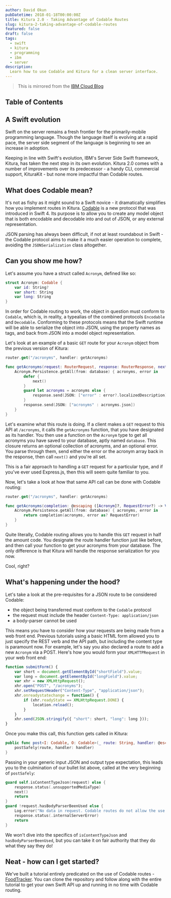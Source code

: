 ```yaml
---
author: David Okun
pubDatetime: 2018-01-18T00:00:00Z
title: Kitura 2.0 - Taking Advantage of Codable Routes
slug: kitura-2-taking-advantage-of-codable-routes
featured: false
draft: false
tags:
  - swift
  - kitura
  - programming
  - ibm
  - server
description:
  Learn how to use Codable and Kitura for a clean server interface.
---
```


> This is mirrored from the [IBM Cloud Blog](https://www.ibm.com/blogs/bluemix/2018/01/kitura-2-0-taking-advantage-of-codable-routes/)

## Table of Contents

## A Swift evolution

Swift on the server remains a fresh frontier for the primarily-mobile programming language. Though the language itself is evolving at a rapid pace, the server side segment of the language is beginning to see an increase in adoption.

Keeping in line with Swift's evolution, IBM's Server Side Swift framework, Kitura, has taken the next step in its own evolution. Kitura 2.0 comes with a number of improvements over its predecessor - a handy CLI, commercial support, KituraKit - but none more impactful than Codable routes.

## What does Codable mean?

It's not as fishy as it might sound to a Swift novice - it dramatically simplifies how you implement routes in Kitura. [Codable](https://developer.apple.com/documentation/swift/codable) is a new protocol that was introduced in Swift 4. Its purpose is to allow you to create any model object that is both encodable and decodable into and out of JSON, or any external representation.

JSON parsing has always been difficult, if not at least roundabout in Swift - the Codable protocol aims to make it a much easier operation to complete, avoiding the `JSONSerialization` class altogether.

## Can you show me how?
Let's assume you have a struct called `Acronym`, defined like so:

```swift
struct Acronym: Codable {
    var id: String?
    var short: String
    var long: String
}
```
In order for Codable routing to work, the object in question must conform to `Codable`, which is, in reality, a typealias of the combined protocols `Encodable` and `Decodable`. Conforming to these protocols means that the Swift runtime will be able to serialize the object into JSON, using the property names as tags, and back from JSON into a model object representation.

Let's look at an example of a basic `GET` route for your `Acronym` object from the previous version of Kitura:

```swift
router.get("/acronyms", handler: getAcronyms)

func getAcronyms(request: RouterRequest, response: RouterResponse, next: @escaping () -> Void) throws {
    Acronym.Persistence.getAll(from: database) { acronyms, error in
        defer {
            next()
        }
        guard let acronyms = acronyms else {
            response.send(JSON: ["error" : error?.localizedDescription])    
        }
        response.send(JSON: ["acronyms" : acronyms.json])
    }
}
```

Let's examine what this route is doing. If a client makes a `GET` request to this API at `/acronyms`, it calls the `getAcronyms` function, that you have designated as its handler. You then use a function on the `Acronym` type to get all acronyms you have saved to your database, aptly named `database`. This closure returns an optional collection of acronyms, and an optional error. You parse through them, send either the error or the acronym array back in the response, then call `next()` and you're all set.

This is a fair approach to handling a `GET` request for a particular type, and if you've ever used Express.js, then this will seem quite familiar to you.

Now, let's take a look at how that same API call can be done with Codable routing:

```swift
router.get("/acronyms", handler: getAcronyms)

func getAcronyms(completion: @escaping ([Acronym]?, RequestError?) -> Void) {
    Acronym.Persistence.getAll(from: database) { acronyms, error in
        return completion(acronyms, error as? RequestError)
    }
}
```

Quite literally, Codable routing allows you to handle this `GET` request in half the amount code. You designate the route handler function just like before, and then call your function to get your acronyms from your database. The only difference is that Kitura will handle the response serialization for you now.

Cool, right?

## What's happening under the hood?

Let's take a look at the pre-requisites for a JSON route to be considered Codable:

- the object being transferred must conform to the `Codable` protocol
- the request must include the header `Content-Type: application/json` 
- a body-parser cannot be used

This means you have to consider how your requests are being made from a web front end. Previous tutorials using a basic HTML form allowed you to just specify the REST verb and the API path, but including the content type is paramount now. For example, let's say you also declared a route to add a new `Acronym` via a POST. Here's how you would form your `XMLHTTPRequest` in your web front end:

```javascript
function submitForm() {
    var short = document.getElementById("shortField").value;
    var long = document.getElementById("longField").value;
    var xhr = new XMLHttpRequest();
    xhr.open("POST", "/acronyms");
    xhr.setRequestHeader("Content-Type", "application/json");
    xhr.onreadystatechange = function() {
        if (xhr.readyState == XMLHttpRequest.DONE) {
            location.reload();
        }
    }
    xhr.send(JSON.stringify({ "short": short, "long": long }));
}
```

Once you make this call, this function gets called in Kitura:

```swift
public func post<I: Codable, O: Codable>(_ route: String, handler: @escaping CodableClosure<I, O>) {
    postSafely(route, handler: handler)
}
```

Passing in your generic input JSON and output type expectation, this leads you to the culmination of our bullet list above, called at the very beginning of `postSafely`:

```swift
guard self.isContentTypeJson(request) else {
    response.status(.unsupportedMediaType)
    next()
    return
}
guard !request.hasBodyParserBeenUsed else {
    Log.error("No data in request. Codable routes do not allow the use of a BodyParser.")
    response.status(.internalServerError)
    return
}
```

We won't dive into the specifics of `isContentTypeJson` and `hasBodyParserBeenUsed`, but you can take it on fair authority that they do what they say they do!

## Neat - how can I get started?

We've built a tutorial entirely predicated on the use of Codable routes - [FoodTracker](https://github.com/IBM/FoodTrackerBackend). You can clone the repository and follow along with the entire tutorial to get your own Swift API up and running in no time with Codable routing.